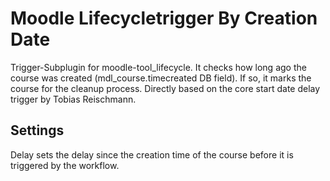 # Moodle Lifecycletrigger By Creation Date

Trigger-Subplugin for moodle-tool_lifecycle. It checks how long ago the course was created (mdl_course.timecreated DB field). If so, it marks the course for the cleanup process. Directly based on the core start date delay trigger by Tobias Reischmann.

## Settings

Delay sets the delay since the creation time of the course before it is triggered by the workflow.
